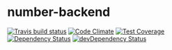 # number-backend



[![Travis build status](http://img.shields.io/travis/erosson/number-backend.svg?style=flat)](https://travis-ci.org/erosson/number-backend)
[![Code Climate](https://codeclimate.com/github/erosson/number-backend/badges/gpa.svg)](https://codeclimate.com/github/erosson/number-backend)
[![Test Coverage](https://codeclimate.com/github/erosson/number-backend/badges/coverage.svg)](https://codeclimate.com/github/erosson/number-backend)
[![Dependency Status](https://david-dm.org/erosson/number-backend.svg)](https://david-dm.org/erosson/number-backend)
[![devDependency Status](https://david-dm.org/erosson/number-backend/dev-status.svg)](https://david-dm.org/erosson/number-backend#info=devDependencies)
